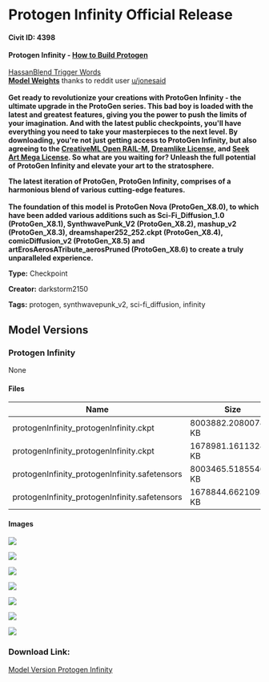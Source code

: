 # Protogen Infinity Official Release

#### Civit ID: 4398

<p><strong>Protogen Infinity - </strong><a target="_blank" rel="ugc" href="https://www.reddit.com/r/StableDiffusion/comments/1079c0d/protogen_checkpoint_merging_data_reference/"><strong>How to Build Protogen</strong></a><br /><br /><a rel="ugc" href="https://civitai.com/models/1173/hassanblend-15-and-previous-versions">HassanBlend Trigger Words</a><br /><a target="_blank" rel="ugc" href="https://preview.redd.it/et9c6e3bsoda1.jpeg?width=1076&amp;format=pjpg&amp;auto=webp&amp;v=enabled&amp;s=aa2049832da52e4e650e847e023147629e7faf40"><strong>Model Weights</strong></a> thanks to reddit user <a target="_blank" rel="ugc" href="https://www.reddit.com/user/jonesaid">u/jonesaid</a><br /><br /><strong>Get ready to revolutionize your creations with ProtoGen Infinity - the ultimate upgrade in the ProtoGen series. This bad boy is loaded with the latest and greatest features, giving you the power to push the limits of your imagination. And with the latest public checkpoints, you'll have everything you need to take your masterpieces to the next level. By downloading, you're not just getting access to ProtoGen Infinity, but also agreeing to the </strong><a target="_blank" rel="ugc" href="https://huggingface.co/spaces/CompVis/stable-diffusion-license"><strong>CreativeML Open RAIL-M</strong></a><strong>, </strong><a target="_blank" rel="ugc" href="https://huggingface.co/dreamlike-art/dreamlike-photoreal-2.0/blob/main/LICENSE.md"><strong>Dreamlike License</strong></a><strong>, and </strong><a target="_blank" rel="ugc" href="https://huggingface.co/coreco/seek.art_MEGA/blob/main/LICENSE.txt"><strong>Seek Art Mega License</strong></a><strong>. So what are you waiting for? Unleash the full potential of ProtoGen Infinity and elevate your art to the stratosphere.</strong><br /></p><p><strong>The latest iteration of ProtoGen, ProtoGen Infinity, comprises of a harmonious blend of various cutting-edge features.</strong><br /><br /><strong>The foundation of this model is ProtoGen Nova (ProtoGen_X8.0), to which have been added various additions such as Sci-Fi_Diffusion_1.0 (ProtoGen_X8.1), SynthwavePunk_V2 (ProtoGen_X8.2), mashup_v2 (ProtoGen_X8.3), dreamshaper252_252.ckpt (ProtoGen_X8.4), comicDiffusion_v2 (ProtoGen_X8.5) and artErosAerosATribute_aerosPruned (ProtoGen_X8.6) to create a truly unparalleled experience.</strong></p>

**Type:** Checkpoint

**Creator:** darkstorm2150

**Tags:** protogen, synthwavepunk_v2, sci-fi_diffusion, infinity

## Model Versions

### Protogen Infinity

None

#### Files

| Name | Size | Type | Format | Download Url | AutoV1 | AutoV2 | SHA256 | CRC32 | BLAKE3 |
| --- | --- | --- | --- | --- | --- | --- | --- | --- | --- |
| protogenInfinity_protogenInfinity.ckpt | 8003882.208007812 KB | Model | PickleTensor | https://civitai.com/api/download/models/4974?type=Model&format=PickleTensor&size=full&fp=fp16 | 8E194B43 | E4BD9C9C29 | E4BD9C9C29FA1B8E58F2AC0C503E9305661DA0165AC6C11950E8C10E0E83E9C1 | 3C1BE811 | 925F10B29ABC75946A5E005D9D4E9DF85F33E3F519E2A705E1436DEDA44C1B80 |
| protogenInfinity_protogenInfinity.ckpt | 1678981.161132812 KB | Pruned Model | PickleTensor | https://civitai.com/api/download/models/4974?type=Pruned%20Model&format=PickleTensor&size=pruned&fp=fp16 | 246279C8 | B0C941B464 | B0C941B464DCB1FC07A3464CD9A3ED00442B8D10010EDF317A7B6143332D1F78 | 9284B2AD | 98DA2C4CE175F9792FC375F698DC8CB6CCECE2C95037257B36A7C64D0FE9D793 |
| protogenInfinity_protogenInfinity.safetensors | 8003465.518554688 KB | Model | SafeTensor | https://civitai.com/api/download/models/4974 | 7B9572BE | BC561295CA | BC561295CAFBE74034D2CD750C097DB95FFE31F36549174EA721D75FB0CB7F52 | CD3D129D | 164A48477F439F244B5B64884254BD1869955F9CE8F34D3DC71E23F94C258722 |
| protogenInfinity_protogenInfinity.safetensors | 1678844.662109375 KB | Pruned Model | SafeTensor | https://civitai.com/api/download/models/4974?type=Pruned%20Model&format=SafeTensor&size=pruned&fp=fp16 | DFC703DB | 3CC11263B7 | 3CC11263B782AE5F63292011B5FF13AC570A91164A77BFE1460280060F2C0822 | 7D322CBC | 04011817173CB16EDECA162BAEB1DD957039CB3CB49D920A0AFD1DCF00D40C41 |

#### Images

<p><img src="https://image.civitai.com/xG1nkqKTMzGDvpLrqFT7WA/4b4264ee-47ed-4267-8768-727b76126300/width=450/36015.jpeg" /></p>

<p><img src="https://image.civitai.com/xG1nkqKTMzGDvpLrqFT7WA/2a748307-2ba8-4abc-3dbf-8b72319bae00/width=450/36028.jpeg" /></p>

<p><img src="https://image.civitai.com/xG1nkqKTMzGDvpLrqFT7WA/346d05b2-d98c-4a16-2852-bdf16acf6a00/width=450/82946.jpeg" /></p>

<p><img src="https://image.civitai.com/xG1nkqKTMzGDvpLrqFT7WA/8485a77a-3426-4b8c-6916-8deff8facf00/width=450/39114.jpeg" /></p>

<p><img src="https://image.civitai.com/xG1nkqKTMzGDvpLrqFT7WA/19bb02d7-5d47-40c1-f6c3-8d08db6afc00/width=450/39113.jpeg" /></p>

<p><img src="https://image.civitai.com/xG1nkqKTMzGDvpLrqFT7WA/589f04fa-242a-431f-3092-529ce7907400/width=450/39115.jpeg" /></p>

<p><img src="https://image.civitai.com/xG1nkqKTMzGDvpLrqFT7WA/7383c6ad-7c23-479b-1a51-1b5d16175f00/width=450/36068.jpeg" /></p>

### Download Link:

[Model Version Protogen Infinity](https://civitai.com/api/download/models/4974)

